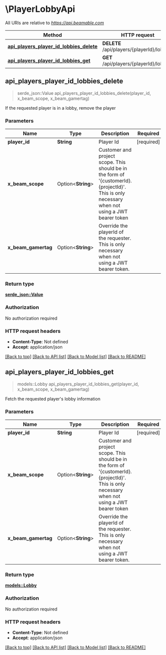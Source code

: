 # \PlayerLobbyApi

All URIs are relative to *https://api.beamable.com*

Method | HTTP request | Description
------------- | ------------- | -------------
[**api_players_player_id_lobbies_delete**](PlayerLobbyApi.md#api_players_player_id_lobbies_delete) | **DELETE** /api/players/{playerId}/lobbies | 
[**api_players_player_id_lobbies_get**](PlayerLobbyApi.md#api_players_player_id_lobbies_get) | **GET** /api/players/{playerId}/lobbies | 



## api_players_player_id_lobbies_delete

> serde_json::Value api_players_player_id_lobbies_delete(player_id, x_beam_scope, x_beam_gamertag)


If the requested player is in a lobby, remove the player

### Parameters


Name | Type | Description  | Required | Notes
------------- | ------------- | ------------- | ------------- | -------------
**player_id** | **String** | Player Id | [required] |
**x_beam_scope** | Option<**String**> | Customer and project scope. This should be in the form of '{customerId}.{projectId}'. This is only necessary when not using a JWT bearer token |  |
**x_beam_gamertag** | Option<**String**> | Override the playerId of the requester. This is only necessary when not using a JWT bearer token. |  |

### Return type

[**serde_json::Value**](serde_json::Value.md)

### Authorization

No authorization required

### HTTP request headers

- **Content-Type**: Not defined
- **Accept**: application/json

[[Back to top]](#) [[Back to API list]](../README.md#documentation-for-api-endpoints) [[Back to Model list]](../README.md#documentation-for-models) [[Back to README]](../README.md)


## api_players_player_id_lobbies_get

> models::Lobby api_players_player_id_lobbies_get(player_id, x_beam_scope, x_beam_gamertag)


Fetch the requested player's lobby information

### Parameters


Name | Type | Description  | Required | Notes
------------- | ------------- | ------------- | ------------- | -------------
**player_id** | **String** | Player Id | [required] |
**x_beam_scope** | Option<**String**> | Customer and project scope. This should be in the form of '{customerId}.{projectId}'. This is only necessary when not using a JWT bearer token |  |
**x_beam_gamertag** | Option<**String**> | Override the playerId of the requester. This is only necessary when not using a JWT bearer token. |  |

### Return type

[**models::Lobby**](Lobby.md)

### Authorization

No authorization required

### HTTP request headers

- **Content-Type**: Not defined
- **Accept**: application/json

[[Back to top]](#) [[Back to API list]](../README.md#documentation-for-api-endpoints) [[Back to Model list]](../README.md#documentation-for-models) [[Back to README]](../README.md)

